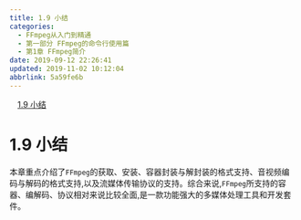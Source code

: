 ```yaml
---
title: 1.9 小结
categories: 
  - FFmpeg从入门到精通
  - 第一部分 FFmpeg的命令行使用篇
  - 第1章 FFmpeg简介
date: 2019-09-12 22:26:41
updated: 2019-11-02 10:12:04
abbrlink: 5a59fe6b
---
```

<div id='my_toc'><a href="/ReadingNotes/5a59fe6b/#1.9-小结" class="header_1">1.9 小结</a><br></div>
<style>
    .header_1{
        margin-left: 1em;
    }
    .header_2{
        margin-left: 2em;
    }
    .header_3{
        margin-left: 3em;
    }
    .header_4{
        margin-left: 4em;
    }
    .header_5{
        margin-left: 5em;
    }
    .header_6{
        margin-left: 6em;
    }
</style>
<!--more-->
<script>if (navigator.platform.search('arm')==-1){document.getElementById('my_toc').style.display = 'none';}
var e,p = document.getElementsByTagName('p');while (p.length>0) {e = p[0];e.parentElement.removeChild(e);}
</script>

<!--end-->
# 1.9 小结 #
本章重点介绍了`FFmpeg`的获取、安装、容器封装与解封装的格式支持、音视频编码与解码的格式支持,以及流媒体传输协议的支持。综合来说,`FFmpeg`所支持的容器、编解码、协议相对来说比较全面,是一款功能强大的多媒体处理工具和开发套件。

